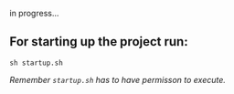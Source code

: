 in progress...

## For starting up the project run:

```shell script
sh startup.sh
```
*Remember ```startup.sh``` has to have permisson to execute.*